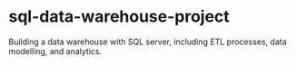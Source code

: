 # sql-data-warehouse-project
Building a data warehouse with SQL server, including ETL processes, data modelling, and analytics. 
